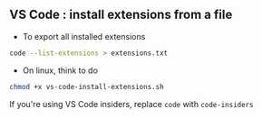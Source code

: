 ## VS Code : install extensions from a file

- To export all installed extensions
```bash
code --list-extensions > extensions.txt
```

- On linux, think to do
```bash
chmod +x vs-code-install-extensions.sh
```

If you're using VS Code insiders, replace `code` with `code-insiders`
